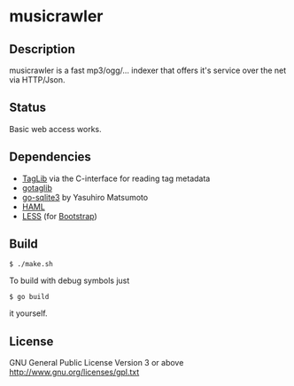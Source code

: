 musicrawler
===========

Description
-----------
musicrawler is a fast mp3/ogg/... indexer that offers it's service over the net
via HTTP/Json.

Status
------
Basic web access works.

Dependencies
------------
* [TagLib](http://developer.kde.org/~wheeler/taglib.html)
via the C-interface for reading tag metadata
* [gotaglib](http://github.com/mokasin/gotaglib)
* [go-sqlite3](https://github.com/mattn/go-sqlite3) by Yasuhiro Matsumoto
* [HAML](http://haml.info/)
* [LESS](http://lesscss.org/)
  (for [Bootstrap](http://twitter.github.com/bootstrap/))

Build
-----

	$ ./make.sh

To build with debug symbols just

	$ go build

it yourself.

License
-------
GNU General Public License Version 3 or above
http://www.gnu.org/licenses/gpl.txt

